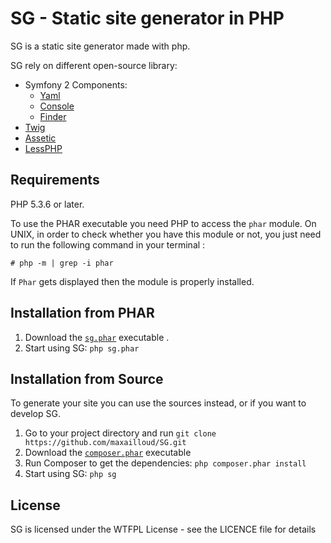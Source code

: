 SG - Static site generator in PHP
=====================================

SG is a static site generator made with php.

SG rely on different open-source library:

* Symfony 2 Components:
    * [Yaml](https://github.com/symfony/Yaml)
    * [Console](https://github.com/symfony/Console)
    * [Finder](https://github.com/symfony/Finder)
* [Twig](https://github.com/fabpot/Twig)
* [Assetic](https://github.com/kriswallsmith/assetic)
* [LessPHP](https://github.com/leafo/lessphp)


Requirements
------------

PHP 5.3.6 or later.

To use the PHAR executable you need PHP to access the `phar` module.
On UNIX, in order to check whether you have this module or not, you just need to run the following command in your terminal :

    # php -m | grep -i phar

If `Phar` gets displayed then the module is properly installed.

Installation from PHAR
--------------------

1. Download the [`sg.phar`](https://github.com/maxailloud/SG/blob/master/sg.phar) executable .
2. Start using SG: `php sg.phar`

Installation from Source
------------------------

To generate your site you can use the sources instead, or if you want to develop SG.

1. Go to your project directory and run `git clone https://github.com/maxailloud/SG.git`
2. Download the [`composer.phar`](http://getcomposer.org/composer.phar) executable
3. Run Composer to get the dependencies: `php composer.phar install`
4. Start using SG: `php sg`


License
-------

SG is licensed under the WTFPL License - see the LICENCE file for details